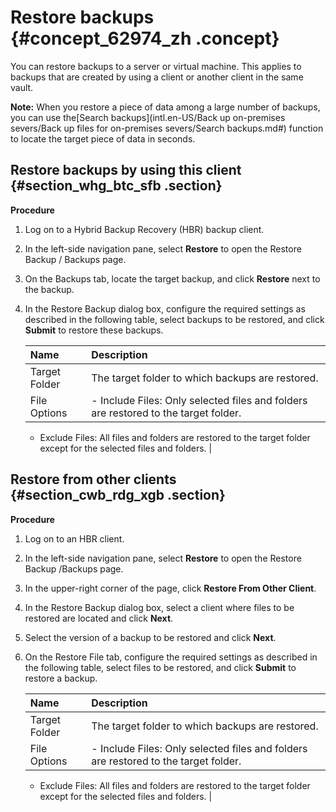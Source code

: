 # Restore backups {#concept_62974_zh .concept}

You can restore backups to a server or virtual machine. This applies to backups that are created by using a client or another client in the same vault.

**Note:** When you restore a piece of data among a large number of backups, you can use the[Search backups](intl.en-US/Back up on-premises severs/Back up files for on-premises severs/Search backups.md#) function to locate the target piece of data in seconds.

## Restore backups by using this client {#section_whg_btc_sfb .section}

 **Procedure** 

1.  Log on to a Hybrid Backup Recovery \(HBR\) backup client.
2.  In the left-side navigation pane, select **Restore** to open the Restore Backup / Backups page.
3.  On the Backups tab, locate the target backup, and click **Restore** next to the backup.
4.  In the Restore Backup dialog box, configure the required settings as described in the following table, select backups to be restored, and click **Submit** to restore these backups.

    |Name|Description|
    |:---|:----------|
    |Target Folder|The target folder to which backups are restored.|
    |File Options|     -   Include Files: Only selected files and folders are restored to the target folder.
    -   Exclude Files: All files and folders are restored to the target folder except for the selected files and folders.
 |


## Restore from other clients {#section_cwb_rdg_xgb .section}

 **Procedure** 

1.  Log on to an HBR client.
2.  In the left-side navigation pane, select **Restore** to open the Restore Backup /Backups page.
3.  In the upper-right corner of the page, click **Restore From Other Client**.
4.  In the Restore Backup dialog box, select a client where files to be restored are located and click **Next**.
5.  Select the version of a backup to be restored and click **Next**.
6.  On the Restore File tab, configure the required settings as described in the following table, select files to be restored, and click **Submit** to restore a backup.

    |Name|Description|
    |:---|:----------|
    |Target Folder|The target folder to which backups are restored.|
    |File Options|     -   Include Files: Only selected files and folders are restored to the target folder.
    -   Exclude Files: All files and folders are restored to the target folder except for the selected files and folders.
 |


